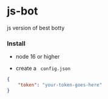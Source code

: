 # js-bot
js version of best botty

### Install
- node 16 or higher

- create a ``` config.json```
```json
{
	"token": "your-token-goes-here"
}
```
